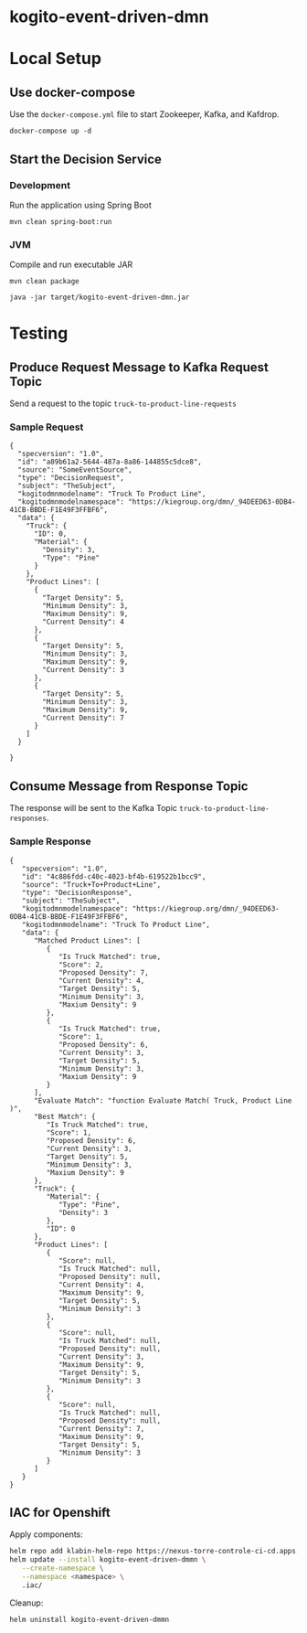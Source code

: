 # kogito-event-driven-dmn

# Local Setup

## Use docker-compose

Use the `docker-compose.yml` file to start Zookeeper, Kafka, and Kafdrop.

```
docker-compose up -d
```

## Start the Decision Service

### Development

Run the application using Spring Boot

```
mvn clean spring-boot:run
```

### JVM

Compile and run executable JAR

```
mvn clean package

java -jar target/kogito-event-driven-dmn.jar
```

# Testing

## Produce Request Message to Kafka Request Topic

Send a request to the topic `truck-to-product-line-requests`

### Sample Request

```
{
  "specversion": "1.0",
  "id": "a89b61a2-5644-487a-8a86-144855c5dce8",
  "source": "SomeEventSource",
  "type": "DecisionRequest",
  "subject": "TheSubject",
  "kogitodmnmodelname": "Truck To Product Line",
  "kogitodmnmodelnamespace": "https://kiegroup.org/dmn/_94DEED63-0DB4-41CB-BBDE-F1E49F3FFBF6",
  "data": {
    "Truck": {
      "ID": 0,
      "Material": {
        "Density": 3,
        "Type": "Pine"
      }
    },
    "Product Lines": [
      {
        "Target Density": 5,
        "Minimum Density": 3,
        "Maximum Density": 9,
        "Current Density": 4
      },
      {
        "Target Density": 5,
        "Minimum Density": 3,
        "Maximum Density": 9,
        "Current Density": 3
      },
      {
        "Target Density": 5,
        "Minimum Density": 3,
        "Maximum Density": 9,
        "Current Density": 7
      }
    ]
  }

}
```

## Consume Message from Response Topic

The response will be sent to the Kafka Topic `truck-to-product-line-responses`.

### Sample Response

```
{
   "specversion": "1.0",
   "id": "4c886fdd-c40c-4023-bf4b-619522b1bcc9",
   "source": "Truck+To+Product+Line",
   "type": "DecisionResponse",
   "subject": "TheSubject",
   "kogitodmnmodelnamespace": "https://kiegroup.org/dmn/_94DEED63-0DB4-41CB-BBDE-F1E49F3FFBF6",
   "kogitodmnmodelname": "Truck To Product Line",
   "data": {
      "Matched Product Lines": [
         {
            "Is Truck Matched": true,
            "Score": 2,
            "Proposed Density": 7,
            "Current Density": 4,
            "Target Density": 5,
            "Minimum Density": 3,
            "Maxium Density": 9
         },
         {
            "Is Truck Matched": true,
            "Score": 1,
            "Proposed Density": 6,
            "Current Density": 3,
            "Target Density": 5,
            "Minimum Density": 3,
            "Maxium Density": 9
         }
      ],
      "Evaluate Match": "function Evaluate Match( Truck, Product Line )",
      "Best Match": {
         "Is Truck Matched": true,
         "Score": 1,
         "Proposed Density": 6,
         "Current Density": 3,
         "Target Density": 5,
         "Minimum Density": 3,
         "Maxium Density": 9
      },
      "Truck": {
         "Material": {
            "Type": "Pine",
            "Density": 3
         },
         "ID": 0
      },
      "Product Lines": [
         {
            "Score": null,
            "Is Truck Matched": null,
            "Proposed Density": null,
            "Current Density": 4,
            "Maximum Density": 9,
            "Target Density": 5,
            "Minimum Density": 3
         },
         {
            "Score": null,
            "Is Truck Matched": null,
            "Proposed Density": null,
            "Current Density": 3,
            "Maximum Density": 9,
            "Target Density": 5,
            "Minimum Density": 3
         },
         {
            "Score": null,
            "Is Truck Matched": null,
            "Proposed Density": null,
            "Current Density": 7,
            "Maximum Density": 9,
            "Target Density": 5,
            "Minimum Density": 3
         }
      ]
   }
}
```

## IAC for Openshift

Apply components:

```bash
helm repo add klabin-helm-repo https://nexus-torre-controle-ci-cd.apps.florestal-01.latam-1.rht-labs.com/repository/helm-charts/
helm update --install kogito-event-driven-dmmn \
   --create-namespace \
   --namespace <namespace> \
   .iac/ 
```

Cleanup:

```bash
helm uninstall kogito-event-driven-dmmn
```
